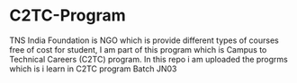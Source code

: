 # C2TC-Program

TNS India Foundation is NGO which is provide different types of courses free of cost for student, I am part of this program which is Campus to Technical Careers (C2TC) program.
In this repo i am uploaded the progrms which is i learn in C2TC program Batch JN03
